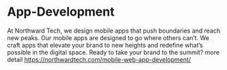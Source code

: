 # App-Development
At Northward Tech, we design mobile apps that push boundaries and reach new peaks. Our mobile apps are designed to go where others can’t. We craft apps that elevate your brand to new heights and redefine what’s possible in the digital space.  Ready to take your brand to the summit? more detail https://northwardtech.com/mobile-web-app-development/
